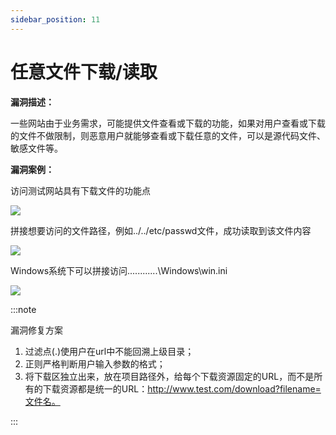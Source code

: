 ```yaml
---
sidebar_position: 11
---
```

# 任意文件下载/读取

**漏洞描述：**

一些网站由于业务需求，可能提供文件查看或下载的功能，如果对用户查看或下载的文件不做限制，则恶意用户就能够查看或下载任意的文件，可以是源代码文件、敏感文件等。

**漏洞案例：**

访问测试网站具有下载文件的功能点

![](/img/products/yakit/AnyFileDownload-1.png)

拼接想要访问的文件路径，例如../../etc/passwd文件，成功读取到该文件内容

![](/img/products/yakit/AnyFileDownload-2.png)

Windows系统下可以拼接访问..\..\..\..\..\..\Windows\win.ini

![](/img/products/yakit/AnyFileDownload-3.png)


:::note

漏洞修复方案

1. 过滤点(.)使用户在url中不能回溯上级目录；
2. 正则严格判断用户输入参数的格式；
3. 将下载区独立出来，放在项目路径外，给每个下载资源固定的URL，而不是所有的下载资源都是统一的URL：http://www.test.com/download?filename=文件名。

:::